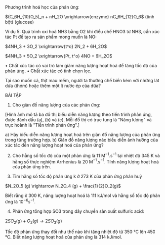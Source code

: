 Phương trình hoá học của phản ứng:

$(C_6H_{10}O_5)_n + nH_2O \xrightarrow{enzyme} nC_6H_{12}O_6$
(tinh bột)                                  (glucose)

Ví dụ 5: Quá trình oxi hoá NH3 bằng O2 khi điều chế HNO3 từ NH3, cần xúc tác Pt để tạo ra sản phẩm mong muốn là NO:

$4NH_3 + 3O_2 \xrightarrow{t^o} 2N_2 + 6H_2O$

$4NH_3 + 5O_2 \xrightarrow{Pt, t^o} 4NO + 6H_2O$

• Chất xúc tác có vai trò làm giảm năng lượng hoạt hoá để tăng tốc độ của phản ứng.
• Chất xúc tác có tính chọn lọc.

Tại sao muốn cá, thịt mau mềm, người ta thường chế biến kèm với những lát dứa (thơm) hoặc thêm một ít nước ép của dứa?

BÀI TẬP

1. Cho giản đồ năng lượng của các phản ứng:

[Hình ảnh mô tả ba đồ thị biểu diễn năng lượng theo tiến trình phản ứng, được đánh dấu (a), (b) và (c). Mỗi đồ thị có trục tung là "Năng lượng" và trục hoành là "Tiến trình phản ứng".]

a) Hãy biểu diễn năng lượng hoạt hoá trên giản đồ năng lượng của phản ứng trong từng trường hợp.
b) Giản đồ năng lượng nào biểu diễn ảnh hưởng của xúc tác đến năng lượng hoạt hoá của phản ứng?

2. Cho hằng số tốc độ của một phản ứng là 11 M$^{-1}$.s$^{-1}$ tại nhiệt độ 345 K và hằng số thực nghiệm Arrhenius là 20 M$^{-1}$.s$^{-1}$. Tính năng lượng hoạt hoá của phản ứng trên.

3. Tìm hằng số tốc độ phản ứng k ở 273 K của phản ứng phân huỷ

$N_2O_5 (g) \rightarrow N_2O_4 (g) + \frac{1}{2}O_2(g)$

Biết rằng ở 300 K, năng lượng hoạt hoá là 111 kJ/mol và hằng số tốc độ phản ứng là 10$^{-6}$s$^{-1}$.

4. Phản ứng tổng hợp SO3 trong dây chuyền sản xuất sulfuric acid:

$2SO_2(g) + O_2(g) \rightarrow 2SO_3(g)$

Tốc độ phản ứng thay đổi như thế nào khi tăng nhiệt độ từ 350 °C lên 450 °C. Biết năng lượng hoạt hoá của phản ứng là 314 kJ/mol.